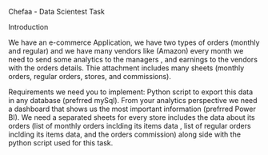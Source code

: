 Chefaa - Data Scientest Task

Introduction

We have an e-commerce Application, we have two types of orders (monthly and regular) and we have many vendors like (Amazon) every month we need to send some analytics to the managers , and earnings to the vendors with the orders details.
Thie attachment includes many sheets (monthly orders, regular orders, stores, and commissions).

Requirements we need you to implement:
Python script to export this data in any database (prefrred mySql).
From your analytics perspective we need a dashboard that shows us the most important information (prefrred Power BI).
We need a separated sheets for every store includes the data about its orders (list of monthly orders inclding its items data , list of regular orders inclding its items data, and the orders commission) along side with the python script used for this task.


